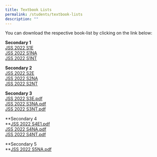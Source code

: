 ```yaml
---
title: Textbook Lists
permalink: /students/textbook-lists
description: ""
---
```

You can download the respective book-list by clicking on the link below:  
  

**Secondary 1** <br>
[JSS 2022 S1E](/files/JSS%202022%20S1E.pdf) <br>
[JSS 2022 S1NA](/files/JSS%202022%20S1NA.pdf) <br>
[JSS 2022 S1NT](/files/JSS%202022%20S1NT.pdf)
  
**Secondary 2** <br>
[JSS 2022 S2E](/files/JSS%202022%20S2E.pdf) <br>
[JSS 2022 S2NA](/files/JSS%202022%20S2NA.pdf) <br>
[JSS 2022 S2NT](/files/JSS%202022%20S2NT.pdf)
  
**Secondary 3** <br>
[JSS 2022 S3E.pdf](https://jurongsec.moe.edu.sg/qql/slot/u184/2022/2022%20Textbook%20list/JSS%202022%20S3E.pdf)  
[JSS 2022 S3NA.pdf](https://jurongsec.moe.edu.sg/qql/slot/u184/2022/2022%20Textbook%20list/JSS%202022%20S3NA.pdf)  
[JSS 2022 S3NT.pdf](https://jurongsec.moe.edu.sg/qql/slot/u184/2022/2022%20Textbook%20list/JSS%202022%20S3NT.pdf)  
  
**Secondary 4  
**[JSS 2022 S4E1.pdf](https://jurongsec.moe.edu.sg/qql/slot/u184/2022/2022%20Textbook%20list/JSS%202022%20S4E1.pdf)  
[JSS 2022 S4NA.pdf](https://jurongsec.moe.edu.sg/qql/slot/u184/2022/2022%20Textbook%20list/JSS%202022%20S4NA.pdf)  
[JSS 2022 S4NT.pdf](https://jurongsec.moe.edu.sg/qql/slot/u184/2022/2022%20Textbook%20list/JSS%202022%20S4NT.pdf)  
  
**Secondary 5  
**[JSS 2022 S5NA.pdf](https://jurongsec.moe.edu.sg/qql/slot/u184/2022/2022%20Textbook%20list/JSS%202022%20S5NA.pdf)